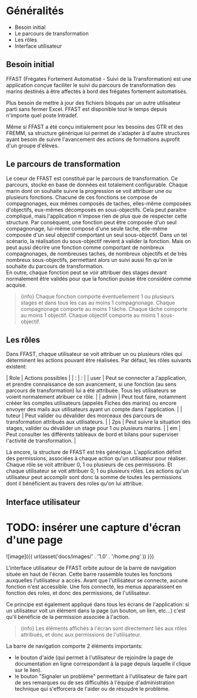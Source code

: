 # Généralités

- Besoin initial
- Le parcours de transformation
- Les rôles
- Interface utilisateur

## Besoin initial
FFAST (Frégates Fortement Automatisé - Suivi de la Transformation) est une application conçue faciliter le suivi du parcours de transformation des marins destinés à être affectés à bord des frégates fortement automatisés.  

Plus besoin de mettre à jour des fichiers bloqués par un autre utilisateur parti sans fermer Excel. FFAST est disponible tout le temps depuis n'importe quel poste Intradef.

Même si FFAST a été conçu initialement pour les besoins des GTR et des FREMM, sa structure générique lui permet de s'adapter à d'autre structures ayant besoin de suivre l'avancement des actions de formations auprofit d'un groupe d'élèves.

## Le parcours de transformation
Le coeur de FFAST est constitué par le parcours de transformation.
Ce parcours, stocké en base de données est totalement configurable.
Chaque marin dont on souhaite suivre la progression se voit attribuer une ou plusieurs fonctions. Chacune de ces fonctions se compose de compagnonages, eux mêmes composés de taches, elles-même composées d'objectifs, eux-mêmes décomposés en sous-objectifs.
Cela peut paraitre compliqué, mais l'application n'impose rien de plus que de respecter cette structure.
Par conséquent, une fonction peut être composée d'un seul compagnonage, lui-même composé d'une seule tache, elle-même composée d'un seul objectif comportant un seul sous-objectif. Dans un tel scénario, la réalisation du sous-objectif revient à valider la fonction.
Mais on peut aussi décrire une fonction comme comportant de nombreux compagnonages, de nombreuses taches, de nombreux objectifs et de très nombreux sous-objectifs, permettant alors un suivi aussi fin qu'on le souhaite du parcours de transformation.  
En outre, chaque fonction peut se voir attribuer des stages devant normalement être validés pour que la fonction puisse être considére comme acquise.

> {info} Chaque fonction comporte éventuellement 1 ou plusieurs stages et dans tous les cas au moins 1 compagnonage. Chaque compagnonage comporte au moins 1 tâche. Chaque tâche comporte au moins 1 objectif. Chaque objectif comporte au moins 1 sous-objectif.

## Les rôles
Dans FFAST, chaque utilisateur se voit attribuer un ou plusieurs rôles qui déterminent les actions pouvant être réalisées.
Par défaut, les rôles suivants existent:

| Role    | Actions possibles | 
| :       |   :    | 
| user    | Peut se connecter a l'application, et prendre connaissance de son avancement, si une fonction (au sens parcours de transformation) lui a été attribuée. Tous les utilisateurs se voient normalement atribuer ce rôle. |
| admin   | Peut tout faire, notamment crééer les comptes utilisateurs (appelés Fiches des marins) ou encore envoyer des mails aux utilisateurs ayant un compte dans l'application.  | 
| tuteur  | Peut valider ou dévalider des morceaux des parcours de transformation attribués aux utilisateurs.  | 
| 2ps     | Peut suivre la situation des stages, valider ou dévalider un stage pour 1 ou plusieurs marins. | 
| em      | Peut consulter les différents tableaux de bord et bilans pour superviser l'activité de transformation. | 

Là encore, la structure de FFAST est très générique. L'application définit des permissions, associées à chaque action qu'un utilisateur pour réaliser.
Chaque rôle se voit attribuer 0, 1 ou plusieurs de ces permissions.
Et chaque utilisateur se voit attribuer 0, 1 ou plusieurs rôles.
Les actions qu'un utilisateur peut accomplir sont donc la somme de toutes les permissions dont il bénéficient au travers des roles qu'on lui attribue.

## Interface utilisateur

# TODO: insérer une capture d'écran d'une page

 ![image]({{ url(asset('docs/images/' . '1.0' . '/home.png' )) }})

L'interface utilisateur de FFAST orbite autour de la barre de navigation située en haut de l'écran.
Cette barre rassemble toutes les fonctions auxquelles l'utilisateur a accès.
Avant que l'utilisateur se connecte, aucune fonction n'est accessible.
Une fois connecté, les menus apparaissent en fonction des roles, et donc des permissions, de l'utilisateur.

Ce principe est également appliqué dans tous les écrans de l'application: si un utilisateur voit un élément dans la page (un bouton, un lien, etc...) c'est qu'il bénéficie de la permission associée à l'action.

> {info} Les éléments affichés à l'écran sont directement liés aux rôles attribués, et donc aux permissions de l'utilisateur.

La barre de navigation comporte 2 éléments importants:
- le bouton d'aide (qui permet à l'utilisateur de rejoindre la page de documentation en ligne correspondant à la page depuis laquelle il clique sur le lien).
- le bouton "Signaler un problème" permettant à l'utilisateur de faire part de ses remarques ou de ses difficultés à l'équipe d'administration technique qui s'efforcera de l'aider ou de résoudre le problème.

